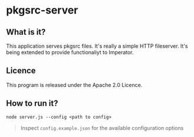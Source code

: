 # pkgsrc-server

## What is it?

This application serves pkgsrc files. It's really a simple HTTP fileserver.
It's being extended to provide functionaliyt to Imperator.

## Licence

This program is released under the Apache 2.0 Licence.

## How to run it?

`node server.js --config <path to config>`

> Inspect `config.example.json` for the available configuration options
